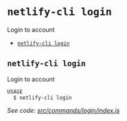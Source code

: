 `netlify-cli login`
===================

Login to account

* [`netlify-cli login`](#netlify-cli-login)

## `netlify-cli login`

Login to account

```
USAGE
  $ netlify-cli login
```

_See code: [src/commands/login/index.js](https://github.com/netlify/cli/blob/v2.0.0-alpha.3/src/commands/login/index.js)_
